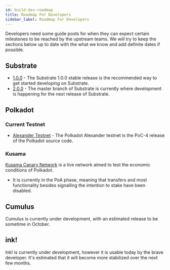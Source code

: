 ```yaml
---
id: build-dev-roadmap
title: Roadmap For Developers
sidebar_label: Roadmap For Developers
---
```


Developers need some guide posts for when they can expect certain milestones to be reached by the
upstream teams. We will try to keep the sections below up to date with the what we know and add
definite dates if possible.

## Substrate

- [1.0.0](https://github.com/paritytech/substrate/tree/v1.0) - The Substrate 1.0.0 stable release is
  the recommended way to get started developing on Substrate.
- [2.0.0](https://github.com/paritytech/substrate) - The master branch of Substrate is currently
  where development is happening for the next release of Substrate.

## Polkadot

### Current Testnet

- [Alexander Testnet](https://github.com/paritytech/polkadot#install-poc-4-on-alexander-testnet) -
  The Polkadot Alexander testnet is the PoC-4 release of the Polkadot source code.

### Kusama

[Kusama Canary Network](https://github.com/paritytech/polkadot#22-install-kusama-canary-network) is
a live network aimed to test the economic conditions of Polkadot.

- It is currently in the PoA phase, meaning that transfers and most functionality besides signalling
  the intention to stake have been disabled.

## Cumulus

Cumulus is currently under development, with an estimated release to be sometime in October.

## ink!

Ink! is currently under development, however it is usable today by the brave developer. It's
estimated that it will become more stabilized over the next few months.
